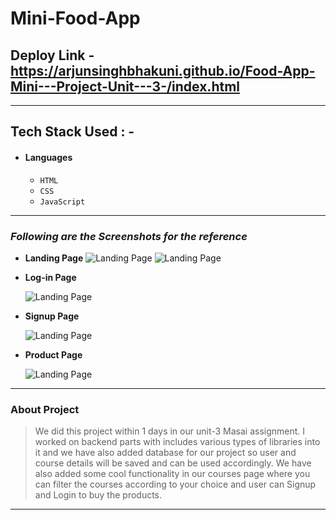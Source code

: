 # Mini-Food-App

 
## Deploy Link -https://arjunsinghbhakuni.github.io/Food-App-Mini---Project-Unit---3-/index.html
 

 
 

---

## Tech Stack Used : -

- #### Languages
  - `HTML`
  - `CSS`
  - `JavaScript `
       
 
  

---

### _Following are the Screenshots for the reference_

- **Landing Page**
  ![Landing Page](https://i.postimg.cc/hjHpcrSB/Screenshot-536.png)
  ![Landing Page](https://i.postimg.cc/LsGz18Gk/Screenshot-537.png)
  

- **Log-in Page**

  ![Landing Page](https://i.postimg.cc/PJ8X7NNm/Screenshot-641.png)

- **Signup Page**

  ![Landing Page](https://i.postimg.cc/jC0xYKJB/Screenshot-642.png)


- **Product Page**

  ![Landing Page](https://i.postimg.cc/c1VwLn7G/Screenshot-643.png)

 

---

### About Project

> We did this project within 1 days in our unit-3 Masai assignment. I worked on backend parts with includes various types of libraries into it and we have also added database for our project so user and course details will be saved and can be used accordingly. We have also added some cool functionality in our courses page where you can filter the courses according to your choice and user can Signup and Login to buy the products.

---

 



